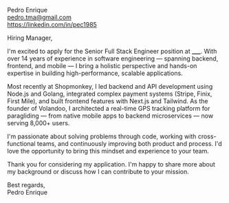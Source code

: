 Pedro Enrique  
pedro.tma@gmail.com  
https://linkedin.com/in/pec1985

Hiring Manager,

I'm excited to apply for the Senior Full Stack Engineer position at **\_\_\_**. With over 14 years of experience in software engineering — spanning backend, frontend, and mobile — I bring a holistic perspective and hands-on expertise in building high-performance, scalable applications.

Most recently at Shopmonkey, I led backend and API development using Node.js and Golang, integrated complex payment systems (Stripe, Finix, First Mile), and built frontend features with Next.js and Tailwind. As the founder of Volandoo, I architected a real-time GPS tracking platform for paragliding — from native mobile apps to backend microservices — now serving 8,000+ users.

I'm passionate about solving problems through code, working with cross-functional teams, and continuously improving both product and process. I'd love the opportunity to bring this mindset and experience to your team.

Thank you for considering my application. I'm happy to share more about my background or discuss how I can contribute to your mission.

Best regards,  
Pedro Enrique
